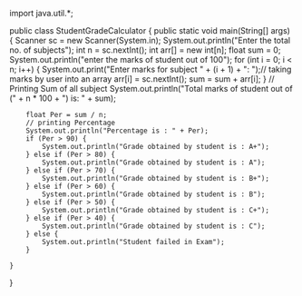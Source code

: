 import java.util.*;

public class StudentGradeCalculator {
    public static void main(String[] args) {
        Scanner sc = new Scanner(System.in);
        System.out.println("Enter the total no. of subjects");
        int n = sc.nextInt();
        int arr[] = new int[n];
        float sum = 0;
        System.out.println("enter the marks of student out of 100");
        for (int i = 0; i < n; i++) {
            System.out.print("Enter marks for subject " + (i + 1) + ": ");// taking  marks by user into an array
            arr[i] = sc.nextInt();
            sum = sum + arr[i];
        }
        // Printing Sum of all subject
        System.out.println("Total marks of student out of (" + n * 100 + ") is:  " + sum);

        float Per = sum / n;
        // printing Percentage
        System.out.println("Percentage is : " + Per);
        if (Per > 90) {
            System.out.println("Grade obtained by student is : A+");
        } else if (Per > 80) {
            System.out.println("Grade obtained by student is : A");
        } else if (Per > 70) {
            System.out.println("Grade obtained by student is : B+");
        } else if (Per > 60) {
            System.out.println("Grade obtained by student is : B");
        } else if (Per > 50) {
            System.out.println("Grade obtained by student is : C+");
        } else if (Per > 40) {
            System.out.println("Grade obtained by student is : C");
        } else {
            System.out.println("Student failed in Exam");
        }

    }

}

